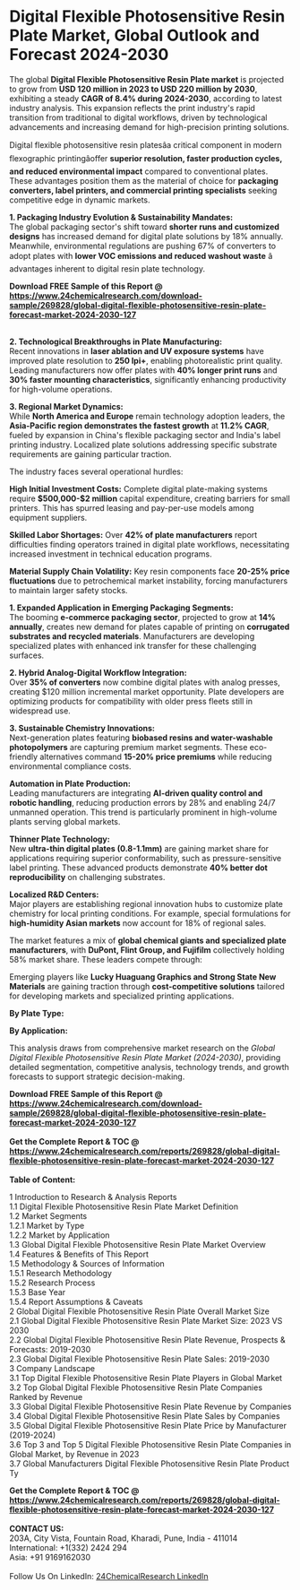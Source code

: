 <h1>Digital Flexible Photosensitive Resin Plate Market, Global Outlook and Forecast 2024-2030</h1><p>The global <strong>Digital Flexible Photosensitive Resin Plate market</strong> is projected to grow from <strong>USD 120 million in 2023 to USD 220 million by 2030</strong>, exhibiting a steady <strong>CAGR of 8.4% during 2024-2030</strong>, according to latest industry analysis. This expansion reflects the print industry's rapid transition from traditional to digital workflows, driven by technological advancements and increasing demand for high-precision printing solutions.</p><p>Digital flexible photosensitive resin platesâa critical component in modern flexographic printingâoffer <strong>superior resolution, faster production cycles, and reduced environmental impact</strong> compared to conventional plates. These advantages position them as the material of choice for <strong>packaging converters, label printers, and commercial printing specialists</strong> seeking competitive edge in dynamic markets.</p><p><strong>1. Packaging Industry Evolution &amp; Sustainability Mandates:</strong><br>
The global packaging sector's shift toward <strong>shorter runs and customized designs</strong> has increased demand for digital plate solutions by 18% annually. Meanwhile, environmental regulations are pushing 67% of converters to adopt plates with <strong>lower VOC emissions and reduced washout waste</strong> â advantages inherent to digital resin plate technology.</p><div><b>Download FREE Sample of this Report @ 
            <a href="https://www.24chemicalresearch.com/download-sample/269828/global-digital-flexible-photosensitive-resin-plate-forecast-market-2024-2030-127">
            https://www.24chemicalresearch.com/download-sample/269828/global-digital-flexible-photosensitive-resin-plate-forecast-market-2024-2030-127</a></b></div><br><p><strong>2. Technological Breakthroughs in Plate Manufacturing:</strong><br>
Recent innovations in <strong>laser ablation and UV exposure systems</strong> have improved plate resolution to <strong>250 lpi+</strong>, enabling photorealistic print quality. Leading manufacturers now offer plates with <strong>40% longer print runs</strong> and <strong>30% faster mounting characteristics</strong>, significantly enhancing productivity for high-volume operations.</p><p><strong>3. Regional Market Dynamics:</strong><br>
While <strong>North America and Europe</strong> remain technology adoption leaders, the <strong>Asia-Pacific region demonstrates the fastest growth</strong> at <strong>11.2% CAGR</strong>, fueled by expansion in China's flexible packaging sector and India's label printing industry. Localized plate solutions addressing specific substrate requirements are gaining particular traction.</p><p>The industry faces several operational hurdles:</p><p><strong>High Initial Investment Costs:</strong> Complete digital plate-making systems require <strong>$500,000-$2 million</strong> capital expenditure, creating barriers for small printers. This has spurred leasing and pay-per-use models among equipment suppliers.</p><p><strong>Skilled Labor Shortages:</strong> Over <strong>42% of plate manufacturers</strong> report difficulties finding operators trained in digital plate workflows, necessitating increased investment in technical education programs.</p><p><strong>Material Supply Chain Volatility:</strong> Key resin components face <strong>20-25% price fluctuations</strong> due to petrochemical market instability, forcing manufacturers to maintain larger safety stocks.</p><p><strong>1. Expanded Application in Emerging Packaging Segments:</strong><br>
The booming <strong>e-commerce packaging sector</strong>, projected to grow at <strong>14% annually</strong>, creates new demand for plates capable of printing on <strong>corrugated substrates and recycled materials</strong>. Manufacturers are developing specialized plates with enhanced ink transfer for these challenging surfaces.</p><p><strong>2. Hybrid Analog-Digital Workflow Integration:</strong><br>
Over <strong>35% of converters</strong> now combine digital plates with analog presses, creating $120 million incremental market opportunity. Plate developers are optimizing products for compatibility with older press fleets still in widespread use.</p><p><strong>3. Sustainable Chemistry Innovations:</strong><br>
Next-generation plates featuring <strong>biobased resins and water-washable photopolymers</strong> are capturing premium market segments. These eco-friendly alternatives command <strong>15-20% price premiums</strong> while reducing environmental compliance costs.</p><p><strong>Automation in Plate Production:</strong><br>
	Leading manufacturers are integrating <strong>AI-driven quality control and robotic handling</strong>, reducing production errors by 28% and enabling 24/7 unmanned operation. This trend is particularly prominent in high-volume plants serving global markets.</p><p><strong>Thinner Plate Technology:</strong><br>
	New <strong>ultra-thin digital plates (0.8-1.1mm)</strong> are gaining market share for applications requiring superior conformability, such as pressure-sensitive label printing. These advanced products demonstrate <strong>40% better dot reproducibility</strong> on challenging substrates.</p><p><strong>Localized R&amp;D Centers:</strong><br>
	Major players are establishing regional innovation hubs to customize plate chemistry for local printing conditions. For example, special formulations for <strong>high-humidity Asian markets</strong> now account for 18% of regional sales.</p><p>The market features a mix of <strong>global chemical giants and specialized plate manufacturers</strong>, with <strong>DuPont, Flint Group, and Fujifilm</strong> collectively holding 58% market share. These leaders compete through:</p><p>Emerging players like <strong>Lucky Huaguang Graphics and Strong State New Materials</strong> are gaining traction through <strong>cost-competitive solutions</strong> tailored for developing markets and specialized printing applications.</p><p><strong>By Plate Type:</strong></p><p><strong>By Application:</strong></p><p>This analysis draws from comprehensive market research on the <em>Global Digital Flexible Photosensitive Resin Plate Market (2024-2030)</em>, providing detailed segmentation, competitive analysis, technology trends, and growth forecasts to support strategic decision-making.</p><div><b>Download FREE Sample of this Report @ 
            <a href="https://www.24chemicalresearch.com/download-sample/269828/global-digital-flexible-photosensitive-resin-plate-forecast-market-2024-2030-127">
            https://www.24chemicalresearch.com/download-sample/269828/global-digital-flexible-photosensitive-resin-plate-forecast-market-2024-2030-127</a></b></div><br><div><b>Get the Complete Report & TOC @ 
            <a href="https://www.24chemicalresearch.com/reports/269828/global-digital-flexible-photosensitive-resin-plate-forecast-market-2024-2030-127">
            https://www.24chemicalresearch.com/reports/269828/global-digital-flexible-photosensitive-resin-plate-forecast-market-2024-2030-127</a></b></div><br>
            <b>Table of Content:</b><p>1 Introduction to Research & Analysis Reports<br />
    1.1 Digital Flexible Photosensitive Resin Plate Market Definition<br />
    1.2 Market Segments<br />
        1.2.1 Market by Type<br />
        1.2.2 Market by Application<br />
    1.3 Global Digital Flexible Photosensitive Resin Plate Market Overview<br />
    1.4 Features & Benefits of This Report<br />
    1.5 Methodology & Sources of Information<br />
        1.5.1 Research Methodology<br />
        1.5.2 Research Process<br />
        1.5.3 Base Year<br />
        1.5.4 Report Assumptions & Caveats<br />
2 Global Digital Flexible Photosensitive Resin Plate Overall Market Size<br />
    2.1 Global Digital Flexible Photosensitive Resin Plate Market Size: 2023 VS 2030<br />
    2.2 Global Digital Flexible Photosensitive Resin Plate Revenue, Prospects & Forecasts: 2019-2030<br />
    2.3 Global Digital Flexible Photosensitive Resin Plate Sales: 2019-2030<br />
3 Company Landscape<br />
    3.1 Top Digital Flexible Photosensitive Resin Plate Players in Global Market<br />
    3.2 Top Global Digital Flexible Photosensitive Resin Plate Companies Ranked by Revenue<br />
    3.3 Global Digital Flexible Photosensitive Resin Plate Revenue by Companies<br />
    3.4 Global Digital Flexible Photosensitive Resin Plate Sales by Companies<br />
    3.5 Global Digital Flexible Photosensitive Resin Plate Price by Manufacturer (2019-2024)<br />
    3.6 Top 3 and Top 5 Digital Flexible Photosensitive Resin Plate Companies in Global Market, by Revenue in 2023<br />
    3.7 Global Manufacturers Digital Flexible Photosensitive Resin Plate Product Ty</p><div><b>Get the Complete Report & TOC @ 
            <a href="https://www.24chemicalresearch.com/reports/269828/global-digital-flexible-photosensitive-resin-plate-forecast-market-2024-2030-127">
            https://www.24chemicalresearch.com/reports/269828/global-digital-flexible-photosensitive-resin-plate-forecast-market-2024-2030-127</a></b></div><br><b>CONTACT US:</b><br>
            203A, City Vista, Fountain Road, Kharadi, Pune, India - 411014<br>
            International: +1(332) 2424 294<br>
            Asia: +91 9169162030 <br><br>
            Follow Us On LinkedIn: <a href="https://www.linkedin.com/company/24chemicalresearch/">24ChemicalResearch LinkedIn</a>